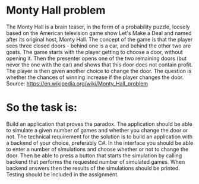# Monty Hall problem
The Monty Hall is a brain teaser, in the form of a probability puzzle,
loosely based on the American television game show Let's Make a Deal
and named after its original host, Monty Hall.
The concept of the game is that the player sees three closed doors - behind
one is a car, and behind the other two are goats. The game starts with the
player getting to choose a door, without opening it. Then the presenter
opens one of the two remaining doors (but never the one with the car) and
shows that this door does not contain profit. The player is then given
another choice to change the door.
The question is whether the chances of winning increase if the player
changes the door.
Source: https://en.wikipedia.org/wiki/Monty_Hall_problem

# So the task is:

Build an application that proves the paradox. The application should be able to simulate a given number of games and
whether you change the door or not. The technical requirement for the solution is to build an application with a backend of
your choice, preferably C#. In the interface you should be able to enter a number of simulations and choose whether or not
to change the door. Then be able to press a button that starts the simulation by calling backend that performs the requested
number of simulated games. When backend answers then the results of the simulations should be printed. Testing should be
included in the assignment.
